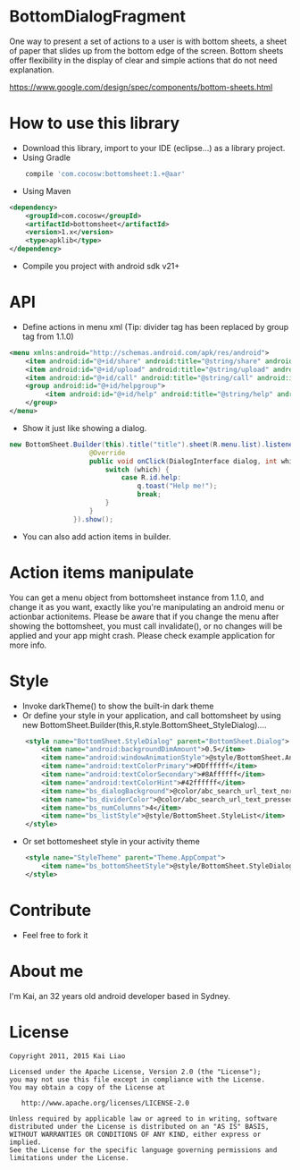 BottomDialogFragment
=======

One way to present a set of actions to a user is with bottom sheets, a sheet of paper that slides up from the bottom edge of the screen. Bottom sheets offer flexibility in the display of clear and simple actions that do not need explanation.

https://www.google.com/design/spec/components/bottom-sheets.html

<!--This library works on android 2.1+ 

![Sample](https://github.com/soarcn/BottomSheet/blob/master/art/image.png?raw=true)
![Sample](https://github.com/soarcn/BottomSheet/blob/master/art/image1.png?raw=true)
![Sample](https://github.com/soarcn/BottomSheet/blob/master/art/image2.png?raw=true)
![Sample](https://github.com/soarcn/BottomSheet/blob/master/art/image3.png?raw=true)
![Sample](https://github.com/soarcn/BottomSheet/blob/master/art/image4.png?raw=true)
![Sample](https://github.com/soarcn/BottomSheet/blob/master/art/image5.png?raw=true)
-->
How to use this library
=======

- Download this library, import to your IDE (eclipse...) as a library project.
- Using Gradle

```groovy
    compile 'com.cocosw:bottomsheet:1.+@aar'
```
- Using Maven

```xml
<dependency>
    <groupId>com.cocosw</groupId>
    <artifactId>bottomsheet</artifactId>
    <version>1.x</version>
    <type>apklib</type>
</dependency>
```

- Compile you project with android sdk v21+

API
=======

- Define actions in menu xml (Tip: divider tag has been replaced by group tag from 1.1.0)

```xml
<menu xmlns:android="http://schemas.android.com/apk/res/android">
    <item android:id="@+id/share" android:title="@string/share" android:icon="@drawable/perm_group_messages"/>
    <item android:id="@+id/upload" android:title="@string/upload" android:icon="@drawable/perm_group_system_clock"/>
    <item android:id="@+id/call" android:title="@string/call" android:icon="@drawable/perm_group_phone_calls"/>
    <group android:id="@+id/helpgroup">
         <item android:id="@+id/help" android:title="@string/help" android:icon="@drawable/perm_group_system_tools"/>
    </group>
</menu>

```

- Show it just like showing a dialog.

```java
new BottomSheet.Builder(this).title("title").sheet(R.menu.list).listener(new DialogInterface.OnClickListener() {
                    @Override
                    public void onClick(DialogInterface dialog, int which) {
                        switch (which) {
                            case R.id.help:
                                q.toast("Help me!");
                                break;
                        }
                    }
                }).show();

```
- You can also add action items in builder.

Action items manipulate
========

You can get a menu object from bottomsheet instance from 1.1.0, and change it as you want, exactly like you're manipulating an android menu or actionbar actionitems.
Please be aware that if you change the menu after showing the bottomsheet, you must call invalidate(), or no changes will be applied and your app might crash.
Please check example application for more info.


Style
========

- Invoke darkTheme() to show the built-in dark theme
- Or define your style in your application, and call bottomsheet by using new BottomSheet.Builder(this,R.style.BottomSheet_StyleDialog)....

```xml
    <style name="BottomSheet.StyleDialog" parent="BottomSheet.Dialog">
        <item name="android:backgroundDimAmount">0.5</item>
        <item name="android:windowAnimationStyle">@style/BottomSheet.Animation</item>
        <item name="android:textColorPrimary">#DDffffff</item>
        <item name="android:textColorSecondary">#8Affffff</item>
        <item name="android:textColorHint">#42ffffff</item>
        <item name="bs_dialogBackground">@color/abc_search_url_text_normal</item>
        <item name="bs_dividerColor">@color/abc_search_url_text_pressed</item>
        <item name="bs_numColumns">4</item>
        <item name="bs_listStyle">@style/BottomSheet.StyleList</item>
    </style>
```
- Or set bottomesheet style in your activity theme

```xml
    <style name="StyleTheme" parent="Theme.AppCompat">
        <item name="bs_bottomSheetStyle">@style/BottomSheet.StyleDialog</item>
    </style>
```

Contribute
=======

- Feel free to fork it

About me
=======

I'm Kai, an 32 years old android developer based in Sydney.


License
=======

    Copyright 2011, 2015 Kai Liao

    Licensed under the Apache License, Version 2.0 (the "License");
    you may not use this file except in compliance with the License.
    You may obtain a copy of the License at

       http://www.apache.org/licenses/LICENSE-2.0

    Unless required by applicable law or agreed to in writing, software
    distributed under the License is distributed on an "AS IS" BASIS,
    WITHOUT WARRANTIES OR CONDITIONS OF ANY KIND, either express or implied.
    See the License for the specific language governing permissions and
    limitations under the License.
